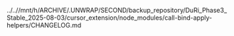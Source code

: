 ../..//mnt/h/ARCHIVE/.UNWRAP/SECOND/backup_repository/DuRi_Phase3_Stable_2025-08-03/cursor_extension/node_modules/call-bind-apply-helpers/CHANGELOG.md